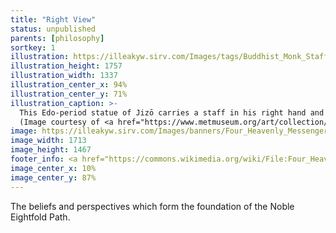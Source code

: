 ```yaml
---
title: "Right View"
status: unpublished
parents: [philosophy]
sortkey: 1
illustration: https://illeakyw.sirv.com/Images/tags/Buddhist_Monk_Staff_MET.jpg
illustration_height: 1757
illustration_width: 1337
illustration_center_x: 94%
illustration_center_y: 71%
illustration_caption: >-
  This Edo-period statue of Jizō carries a staff in his right hand and a jewel in his left, symbolizing the Bodhisattva's possession of both compassion and emptiness.
  (Image courtesy of <a href="https://www.metmuseum.org/art/collection/search/44892">The Met</a>)
image: https://illeakyw.sirv.com/Images/banners/Four_Heavenly_Messengers.jpg
image_width: 1713
image_height: 1467
footer_info: <a href="https://commons.wikimedia.org/wiki/File:Four_Heavenly_Messengers.jpg">Sacca</a>
image_center_x: 10%
image_center_y: 87%
---
```


The beliefs and perspectives which form the foundation of the Noble Eightfold Path.

